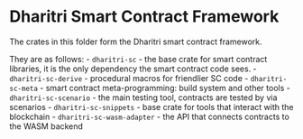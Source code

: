 # Dharitri Smart Contract Framework

The crates in this folder form the Dharitri smart contract framework.

They are as follows:
    - `dharitri-sc` - the base crate for smart contract libraries, it is the only dependency the smart contract code sees.
    - `dharitri-sc-derive` - procedural macros for friendlier SC code
    - `dharitri-sc-meta` - smart contract meta-programming: build system and other tools
    - `dharitri-sc-scenario` - the main testing tool, contracts are tested by via scenarios
    - `dharitri-sc-snippets` - base crate for tools that interact with the blockchain
    - `dharitri-sc-wasm-adapter` - the API that connects contracts to the WASM backend
